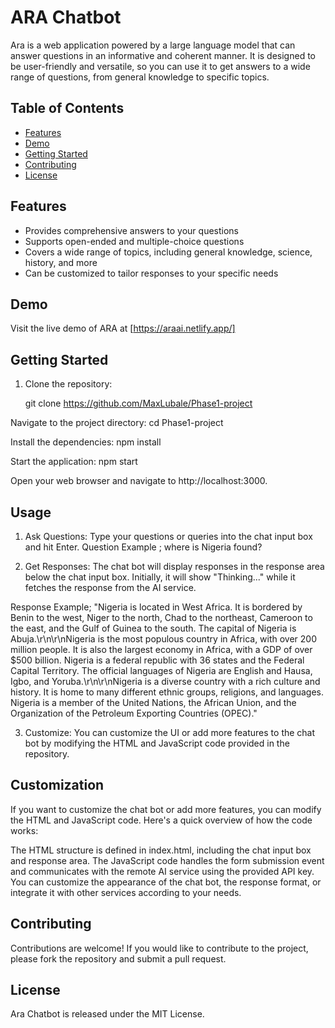 # ARA Chatbot

Ara is a web application powered by a large language model that can answer questions in an informative and coherent manner. It is designed to be user-friendly and versatile, so you can use it to get answers to a wide range of questions, from general knowledge to specific topics.

## Table of Contents

- [Features](#features)
- [Demo](#demo)
- [Getting Started](#getting-started)
- [Contributing](#contributing)
- [License](#license)

## Features

- Provides comprehensive answers to your questions
- Supports open-ended and multiple-choice questions
- Covers a wide range of topics, including general knowledge, science, history, and more
- Can be customized to tailor responses to your specific needs

## Demo

Visit the live demo of ARA at [https://araai.netlify.app/]

## Getting Started

1. Clone the repository:

   git clone https://github.com/MaxLubale/Phase1-project

 Navigate to the project directory:
   cd Phase1-project

Install the dependencies:
  npm install

Start the application:
  npm start

Open your web browser and navigate to http://localhost:3000.


## Usage

1. Ask Questions: Type your questions or queries into the chat input box and hit Enter.
  Question Example ; where is Nigeria found?

2. Get Responses: The chat bot will display responses in the response area below the chat input box. Initially, it will show "Thinking..." while it fetches the response from the AI service.

Response Example; "Nigeria is located in West Africa. It is bordered by Benin to the west, Niger to the north, Chad to the northeast, Cameroon to the east, and the Gulf of Guinea to the south. The capital of Nigeria is Abuja.\r\n\r\nNigeria is the most populous country in Africa, with over 200 million people. It is also the largest economy in Africa, with a GDP of over $500 billion. Nigeria is a federal republic with 36 states and the Federal Capital Territory. The official languages of Nigeria are English and Hausa, Igbo, and Yoruba.\r\n\r\nNigeria is a diverse country with a rich culture and history. It is home to many different ethnic groups, religions, and languages. Nigeria is a member of the United Nations, the African Union, and the Organization of the Petroleum Exporting Countries (OPEC)."


3. Customize: You can customize the UI or add more features to the chat bot by modifying the HTML and JavaScript code provided in the repository.

## Customization
If you want to customize the chat bot or add more features, you can modify the HTML and JavaScript code. Here's a quick overview of how the code works:

The HTML structure is defined in index.html, including the chat input box and response area.
The JavaScript code handles the form submission event and communicates with the remote AI service using the provided API key.
You can customize the appearance of the chat bot, the response format, or integrate it with other services according to your needs.

## Contributing
Contributions are welcome! If you would like to contribute to the project, please fork the repository and submit a pull request.

## License
Ara Chatbot is released under the MIT License.
